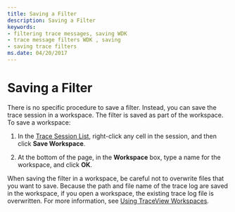 ```yaml
---
title: Saving a Filter
description: Saving a Filter
keywords:
- filtering trace messages, saving WDK
- trace message filters WDK , saving
- saving trace filters
ms.date: 04/20/2017
---
```


# Saving a Filter


There is no specific procedure to save a filter. Instead, you can save the trace session in a workspace. The filter is saved as part of the workspace. To save a workspace:

1.  In the [Trace Session List](trace-session-list.md), right-click any cell in the session, and then click **Save Workspace**.

2.  At the bottom of the page, in the **Workspace** box, type a name for the workspace, and click **OK**.

When saving the filter in a workspace, be careful not to overwrite files that you want to save. Because the path and file name of the trace log are saved in the workspace, if you open a workspace, the existing trace log file is overwritten. For more information, see [Using TraceView Workspaces](using-traceview-workspaces.md).

